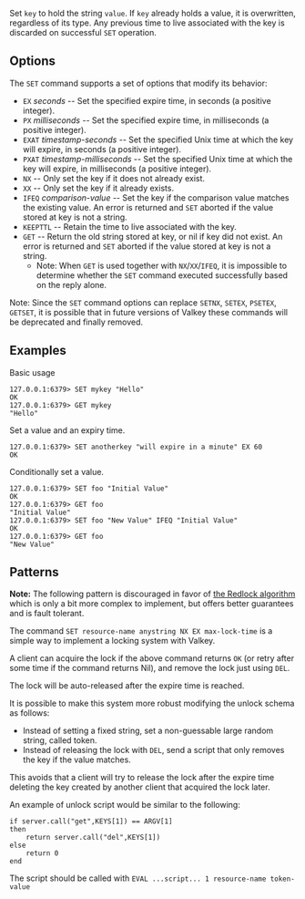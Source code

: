 Set `key` to hold the string `value`.
If `key` already holds a value, it is overwritten, regardless of its type.
Any previous time to live associated with the key is discarded on successful `SET` operation.

## Options

The `SET` command supports a set of options that modify its behavior:

* `EX` *seconds* -- Set the specified expire time, in seconds (a positive integer).
* `PX` *milliseconds* -- Set the specified expire time, in milliseconds (a positive integer).
* `EXAT` *timestamp-seconds* -- Set the specified Unix time at which the key will expire, in seconds (a positive integer).
* `PXAT` *timestamp-milliseconds* -- Set the specified Unix time at which the key will expire, in milliseconds (a positive integer).
* `NX` -- Only set the key if it does not already exist.
* `XX` -- Only set the key if it already exists.
* `IFEQ` *comparison-value* -- Set the key if the comparison value matches the existing value. An error is returned and `SET` aborted if the value stored at key is not a string.
* `KEEPTTL` -- Retain the time to live associated with the key.
* `GET` -- Return the old string stored at key, or nil if key did not exist. An error is returned and `SET` aborted if the value stored at key is not a string.
    * Note: When `GET` is used together with `NX`/`XX`/`IFEQ`, it is impossible to determine whether the `SET` command executed successfully based on the reply alone.

Note: Since the `SET` command options can replace `SETNX`, `SETEX`, `PSETEX`, `GETSET`, it is possible that in future versions of Valkey these commands will be deprecated and finally removed.

## Examples

Basic usage
```
127.0.0.1:6379> SET mykey "Hello"
OK
127.0.0.1:6379> GET mykey
"Hello"
```

Set a value and an expiry time.
```
127.0.0.1:6379> SET anotherkey "will expire in a minute" EX 60
OK
```

Conditionally set a value.
```
127.0.0.1:6379> SET foo "Initial Value"
OK
127.0.0.1:6379> GET foo
"Initial Value"
127.0.0.1:6379> SET foo "New Value" IFEQ "Initial Value"
OK
127.0.0.1:6379> GET foo
"New Value"
```

## Patterns

**Note:** The following pattern is discouraged in favor of [the Redlock algorithm](../topics/distlock.md) which is only a bit more complex to implement, but offers better guarantees and is fault tolerant.

The command `SET resource-name anystring NX EX max-lock-time` is a simple way to implement a locking system with Valkey.

A client can acquire the lock if the above command returns `OK` (or retry after some time if the command returns Nil), and remove the lock just using `DEL`.

The lock will be auto-released after the expire time is reached.

It is possible to make this system more robust modifying the unlock schema as follows:

* Instead of setting a fixed string, set a non-guessable large random string, called token.
* Instead of releasing the lock with `DEL`, send a script that only removes the key if the value matches.

This avoids that a client will try to release the lock after the expire time deleting the key created by another client that acquired the lock later.

An example of unlock script would be similar to the following:

    if server.call("get",KEYS[1]) == ARGV[1]
    then
        return server.call("del",KEYS[1])
    else
        return 0
    end

The script should be called with `EVAL ...script... 1 resource-name token-value`
